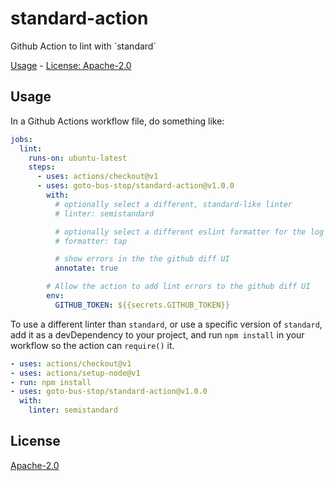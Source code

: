 # standard-action

Github Action to lint with &#x60;standard&#x60;

[Usage](#usage) - [License: Apache-2.0](#license)

## Usage

In a Github Actions workflow file, do something like:

```yaml
jobs:
  lint:
    runs-on: ubuntu-latest
    steps:
      - uses: actions/checkout@v1
      - uses: goto-bus-stop/standard-action@v1.0.0
        with:
          # optionally select a different, standard-like linter
          # linter: semistandard

          # optionally select a different eslint formatter for the log output (default 'stylish'
          # formatter: tap

          # show errors in the the github diff UI
          annotate: true

        # Allow the action to add lint errors to the github diff UI
        env:
          GITHUB_TOKEN: ${{secrets.GITHUB_TOKEN}}
```

To use a different linter than `standard`, or use a specific version of `standard`, add it as a devDependency to your project, and run `npm install` in your workflow so the action can `require()` it.

```yaml
- uses: actions/checkout@v1
- uses: actions/setup-node@v1
- run: npm install
- uses: goto-bus-stop/standard-action@v1.0.0
  with:
    linter: semistandard
```

## License

[Apache-2.0](LICENSE.md)

